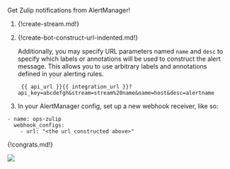 Get Zulip notifications from AlertManager!

1. {!create-stream.md!}

1. {!create-bot-construct-url-indented.md!}

    Additionally, you may specify URL parameters named `name` and `desc` to specify which labels
    or annotations will be used to construct the alert message. This allows you to use arbitrary labels
    and annotations defined in your alerting rules.

        {{ api_url }}{{ integration_url }}?api_key=abcdefgh&stream=stream%20name&name=host&desc=alertname

1. In your AlertManager config, set up a new webhook receiver, like so:

```
- name: ops-zulip
  webhook_configs:
    - url: "<the url constructed above>"
```

{!congrats.md!}

![](/static/images/integrations/alertmanager/001.png)
